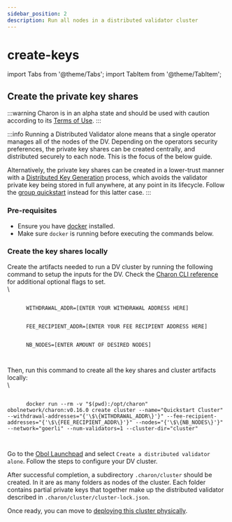 ```yaml
---
sidebar_position: 2
description: Run all nodes in a distributed validator cluster
---
```


# create-keys

import Tabs from '@theme/Tabs'; import TabItem from '@theme/TabItem';

## Create the private key shares

:::warning Charon is in an alpha state and should be used with caution according to its [Terms of Use](https://obol.tech/terms.pdf). :::

:::info Running a Distributed Validator alone means that a single operator manages all of the nodes of the DV. Depending on the operators security preferences, the private key shares can be created centrally, and distributed securely to each node. This is the focus of the below guide.

Alternatively, the private key shares can be created in a lower-trust manner with a [Distributed Key Generation](../../key-concepts.md#distributed-validator-key-generation-ceremony) process, which avoids the validator private key being stored in full anywhere, at any point in its lifecycle. Follow the [group quickstart](../group/index.md) instead for this latter case. :::

### Pre-requisites

* Ensure you have [docker](https://docs.docker.com/engine/install/) installed.
* Make sure `docker` is running before executing the commands below.

### Create the key shares locally

Create the artifacts needed to run a DV cluster by running the following command to setup the inputs for the DV. Check the [Charon CLI reference](https://github.com/ObolNetwork/obol-docs/blob/main/versioned_docs/version-v0.16.0/charon/charon-cli-reference/README.md) for additional optional flags to set.\
\


```
      
      WITHDRAWAL_ADDR=[ENTER YOUR WITHDRAWAL ADDRESS HERE]
      

      FEE_RECIPIENT_ADDR=[ENTER YOUR FEE RECIPIENT ADDRESS HERE]
      

      NB_NODES=[ENTER AMOUNT OF DESIRED NODES]
      
    
```

Then, run this command to create all the key shares and cluster artifacts locally:\
\


```
      
      docker run --rm -v "$(pwd):/opt/charon" obolnetwork/charon:v0.16.0 create cluster --name="Quickstart Cluster" --withdrawal-addresses="{'\$\{WITHDRAWAL_ADDR\}'}" --fee-recipient-addresses="{'\$\{FEE_RECIPIENT_ADDR\}'}" --nodes="{'\$\{NB_NODES\}'}" --network="goerli" --num-validators=1 --cluster-dir="cluster"
      
    
```

Go to the [Obol Launchpad](https://goerli.launchpad.obol.tech) and select `Create a distributed validator alone`. Follow the steps to configure your DV cluster.

After successful completion, a subdirectory `.charon/cluster` should be created. In it are as many folders as nodes of the cluster. Each folder contains partial private keys that together make up the distributed validator described in `.charon/cluster/cluster-lock.json`.

Once ready, you can move to [deploying this cluster physically](deploy.md).

